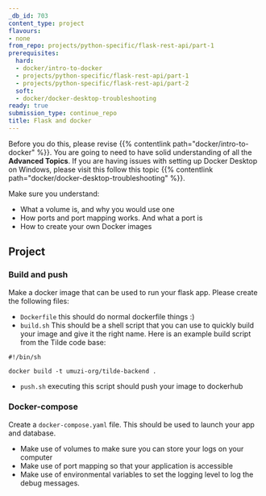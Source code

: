 ```yaml
---
_db_id: 703
content_type: project
flavours:
- none
from_repo: projects/python-specific/flask-rest-api/part-1
prerequisites:
  hard:
  - docker/intro-to-docker
  - projects/python-specific/flask-rest-api/part-1
  - projects/python-specific/flask-rest-api/part-2
  soft:
  - docker/docker-desktop-troubleshooting
ready: true
submission_type: continue_repo
title: Flask and docker
---
```


Before you do this, please revise {{% contentlink path="docker/intro-to-docker" %}}. You are going to need to have solid understanding of all the **Advanced Topics**. If you are having issues with setting up Docker Desktop on Windows, please visit this follow this topic {{% contentlink path="docker/docker-desktop-troubleshooting" %}}.

Make sure you understand:

- What a volume is, and why you would use one 
- How ports and port mapping works. And what a port is
- How to create your own Docker images 

## Project

### Build and push 

Make a docker image that can be used to run your flask app.  Please create the following files:

- `Dockerfile` this should do normal dockerfile things :) 
- `build.sh` This should be a shell script that you can use to quickly build your image and give it the right name. Here is an example build script from the Tilde code base:
  
```
#!/bin/sh

docker build -t umuzi-org/tilde-backend .
```

- `push.sh` executing this script should push your image to dockerhub 

### Docker-compose 

Create a `docker-compose.yaml` file. This should be used to launch your app and database.

- Make use of volumes to make sure you can store your logs on your computer
- Make use of port mapping so that your application is accessible 
- Make use of environmental variables to set the logging level to log the debug messages.
